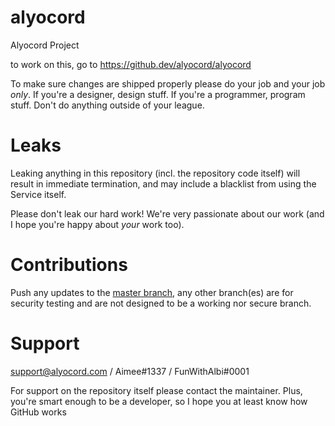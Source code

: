 # alyocord
Alyocord Project


to work on this, go to https://github.dev/alyocord/alyocord

To make sure changes are shipped properly please do your job and your job *only*. If you're a designer, design stuff. If you're a programmer, program stuff. Don't do anything outside of your league.

# Leaks

Leaking anything in this repository (incl. the repository code itself) will result in immediate termination, and may include a blacklist from using the Service itself.

Please don't leak our hard work! We're very passionate about our work (and I hope you're happy about *your* work too). 

# Contributions

Push any updates to the [master branch](https://github.com/alyocord/alyocord/tree/master), any other branch(es) are for security testing and are not designed to be a working nor secure branch. 


# Support

support@alyocord.com / Aimee#1337 / FunWithAlbi#0001

For support on the repository itself please contact the maintainer. Plus, you're smart enough to be a developer, so I hope you at least know how GitHub works

